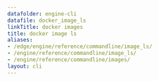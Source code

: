 ```yaml
---
datafolder: engine-cli
datafile: docker_image_ls
linkTitle: docker images
title: docker image ls
aliases:
- /edge/engine/reference/commandline/image_ls/
- /engine/reference/commandline/image_ls/
- /engine/reference/commandline/images/
layout: cli
---
```


<!--
This page is automatically generated from Docker's source code. If you want to
suggest a change to the text that appears here, open a ticket or pull request
in the source repository on GitHub:

https://github.com/docker/cli
-->
